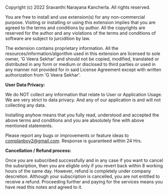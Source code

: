 
Copyright (c) 2022 Sravanthi Narayana Kancherla. All rights reserved.

You are free to install and use extension(s) for any non-commercial purpose. Visiting or installing or using 
this extension implies that you are agreed to the terms and conditions by author. All the copyrights are reserved for the author and any violations of the terms and conditions of software are subject to jurcidition by law.
 
The extension contains proprietary information. All the resources/information/algorithm used in this extension are 
licensed to sole owner, 'G Veera Sekhar' and should not be copied, modified, translated or distributed in any form or medium
or disclosed to third parties or used in any manner not provided for in said License Agreement except with 
written authorization from 'G Veera Sekhar'.

**User Data Privacy:**

We do NOT collect any information that relate to User or Application Usage. We are very strict to data privacy. And any of our application is and will not collecting any data.

Installing anyhow means that you fully read, understood and accepted the above terms and conditions and you are absolutely fine with above mentioned statements. 

Please report any bugs or improvements or feature ideas to complanboy2@gmail.com. Response is guaranteed within 24 Hrs.

**Cancellation / Refund process:**

Once you are subscribed successfully and in any case if you want to cancel the subsription, then you are eligble only if you revert back within 8 working hours of the same day. However, refund is completely under company descretion. Although your subscription is cancelled, you are not entitled to receive a refund. Proceeding further and paying for the services means you have read this notes and agreed to it.
